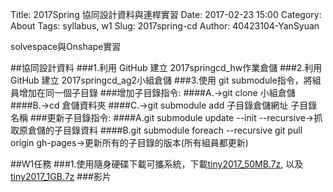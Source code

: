 Title: 2017Spring 協同設計資料與連桿實習
Date: 2017-02-23 15:00
Category: About
Tags: syllabus, w1
Slug: 2017spring-cd
Author: 40423104-YanSyuan


 solvespace與Onshape實習
<!-- PELICAN_END_SUMMARY -->

##協同設計資料
###1.利用 GitHub 建立 2017springcd_hw作業倉儲
###2.利用 GitHub 建立 2017springcd_ag2小組倉儲
###3.使用 git submodule指令，將組員增加在同一個子目錄
###增加子目錄指令:
####A.→git clone 小組倉儲
####B.→cd 倉儲資料夾
####C.→git submodule add 子目錄倉儲網址 子目錄名稱
###更新子目錄指令:
####A.git submodule update --init --recursive→抓取原倉儲的子目錄資料
####B.git submodule foreach --recursive git pull origin gh-pages→更新所有的子目錄的版本(所有組員都更新)


##W1任務
###1.使用隨身硬碟下載可攜系統，下載<a href="http://service.mde.tw/public/tiny2017_50MB.7z">tiny2017_50MB.7z</a>, 以及 <a href="http://service.mde.tw/public/tiny2017_1GB.7z">tiny2017_1GB.7z</a>
###影片